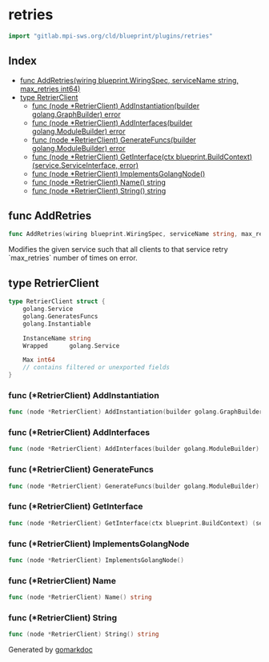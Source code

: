 <!-- Code generated by gomarkdoc. DO NOT EDIT -->

# retries

```go
import "gitlab.mpi-sws.org/cld/blueprint/plugins/retries"
```

## Index

- [func AddRetries\(wiring blueprint.WiringSpec, serviceName string, max\_retries int64\)](<#AddRetries>)
- [type RetrierClient](<#RetrierClient>)
  - [func \(node \*RetrierClient\) AddInstantiation\(builder golang.GraphBuilder\) error](<#RetrierClient.AddInstantiation>)
  - [func \(node \*RetrierClient\) AddInterfaces\(builder golang.ModuleBuilder\) error](<#RetrierClient.AddInterfaces>)
  - [func \(node \*RetrierClient\) GenerateFuncs\(builder golang.ModuleBuilder\) error](<#RetrierClient.GenerateFuncs>)
  - [func \(node \*RetrierClient\) GetInterface\(ctx blueprint.BuildContext\) \(service.ServiceInterface, error\)](<#RetrierClient.GetInterface>)
  - [func \(node \*RetrierClient\) ImplementsGolangNode\(\)](<#RetrierClient.ImplementsGolangNode>)
  - [func \(node \*RetrierClient\) Name\(\) string](<#RetrierClient.Name>)
  - [func \(node \*RetrierClient\) String\(\) string](<#RetrierClient.String>)


<a name="AddRetries"></a>
## func AddRetries

```go
func AddRetries(wiring blueprint.WiringSpec, serviceName string, max_retries int64)
```

Modifies the given service such that all clients to that service retry \`max\_retries\` number of times on error.

<a name="RetrierClient"></a>
## type RetrierClient



```go
type RetrierClient struct {
    golang.Service
    golang.GeneratesFuncs
    golang.Instantiable

    InstanceName string
    Wrapped      golang.Service

    Max int64
    // contains filtered or unexported fields
}
```

<a name="RetrierClient.AddInstantiation"></a>
### func \(\*RetrierClient\) AddInstantiation

```go
func (node *RetrierClient) AddInstantiation(builder golang.GraphBuilder) error
```



<a name="RetrierClient.AddInterfaces"></a>
### func \(\*RetrierClient\) AddInterfaces

```go
func (node *RetrierClient) AddInterfaces(builder golang.ModuleBuilder) error
```



<a name="RetrierClient.GenerateFuncs"></a>
### func \(\*RetrierClient\) GenerateFuncs

```go
func (node *RetrierClient) GenerateFuncs(builder golang.ModuleBuilder) error
```



<a name="RetrierClient.GetInterface"></a>
### func \(\*RetrierClient\) GetInterface

```go
func (node *RetrierClient) GetInterface(ctx blueprint.BuildContext) (service.ServiceInterface, error)
```



<a name="RetrierClient.ImplementsGolangNode"></a>
### func \(\*RetrierClient\) ImplementsGolangNode

```go
func (node *RetrierClient) ImplementsGolangNode()
```



<a name="RetrierClient.Name"></a>
### func \(\*RetrierClient\) Name

```go
func (node *RetrierClient) Name() string
```



<a name="RetrierClient.String"></a>
### func \(\*RetrierClient\) String

```go
func (node *RetrierClient) String() string
```



Generated by [gomarkdoc](<https://github.com/princjef/gomarkdoc>)
